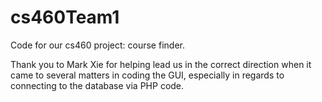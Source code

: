 # cs460Team1
Code for our cs460 project: course finder. 

Thank you to Mark Xie for helping lead us in the correct direction when it came to several matters in coding the GUI, especially in
regards to connecting to the database via PHP code. 
